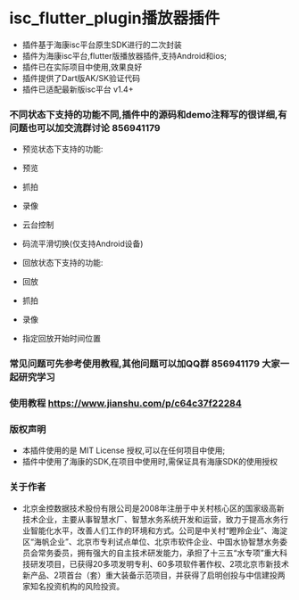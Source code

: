# isc_flutter_plugin播放器插件

* 插件基于海康isc平台原生SDK进行的二次封装
* 插件为海康isc平台,flutter版播放器插件,支持Android和ios;
* 插件已在实际项目中使用,效果良好
* 插件提供了Dart版AK/SK验证代码
* 插件已适配最新版isc平台 v1.4+

### 不同状态下支持的功能不同,插件中的源码和demo注释写的很详细,有问题也可以加交流群讨论 856941179

* 预览状态下支持的功能:
* 预览
* 抓拍
* 录像
* 云台控制
* 码流平滑切换(仅支持Android设备)

* 回放状态下支持的功能:
* 回放
* 抓拍
* 录像
* 指定回放开始时间位置

### 常见问题可先参考使用教程,其他问题可以加QQ群 856941179 大家一起研究学习
### 使用教程 https://www.jianshu.com/p/c64c37f22284

### 版权声明
* 本插件使用的是 MIT License 授权,可以在任何项目中使用;
* 插件中使用了海康的SDK,在项目中使用时,需保证具有海康SDK的使用授权

### 关于作者
* 北京金控数据技术股份有限公司是2008年注册于中关村核心区的国家级高新技术企业，主要从事智慧水厂、智慧水务系统开发和运营，致力于提高水务行业智能化水平，改善人们工作的环境和方式。公司是中关村“瞪羚企业”、海淀区“海帆企业”、北京市专利试点单位、北京市软件企业、中国水协智慧水务委员会常务委员，拥有强大的自主技术研发能力，承担了十三五“水专项”重大科技研发项目，已获得20多项发明专利、60多项软件著作权、2项北京市新技术新产品、2项首台（套）重大装备示范项目，并获得了启明创投与中信建投两家知名投资机构的风险投资。

